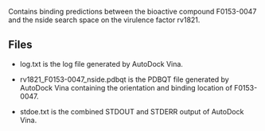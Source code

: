 Contains binding predictions between the bioactive compound F0153-0047 and the nside search space on the virulence factor rv1821.

## Files

- log.txt is the log file generated by AutoDock Vina.

- rv1821_F0153-0047_nside.pdbqt is the PDBQT file generated by AutoDock Vina containing the orientation and binding location of F0153-0047.

- stdoe.txt is the combined STDOUT and STDERR output of AutoDock Vina.

